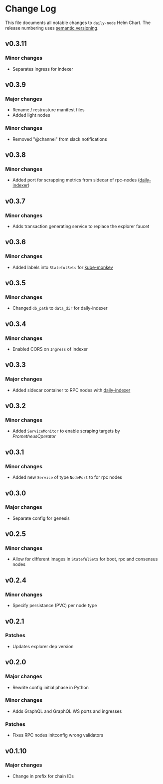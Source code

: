 # Change Log

This file documents all notable changes to `daily-node` Helm Chart. The release
numbering uses [semantic versioning](http://semver.org).

## v0.3.11

### Minor changes

* Separates ingress for indexer

## v0.3.9

### Major changes

* Rename / restrusture manifest files
* Added light nodes

### Minor changes

* Removed "@channel" from slack notifications

## v0.3.8

### Minor changes

* Added port for scrapping metrics from sidecar of rpc-nodes ([daily-indexer](https://github.com/Daily-project/daily-indexer))

## v0.3.7

### Minor changes

* Adds transaction generating service to replace the explorer faucet

## v0.3.6

### Minor changes

* Added labels into `StatefulSets` for [kube-monkey](https://github.com/asobti/kube-monkey)

## v0.3.5

### Minor changes

* Changed `db_path` to `data_dir` for daily-indexer

## v0.3.4

### Minor changes

* Enabled CORS on `Ingress` of indexer

## v0.3.3

### Major changes

* Added sidecar container to RPC nodes with [daily-indexer](https://github.com/Daily-project/daily-indexer)

## v0.3.2

### Minor changes

* Added `ServiceMonitor` to enable scraping targets by _PrometheusOperator_

## v0.3.1

### Minor changes

* Added new `Service` of type `NodePort` to for rpc nodes

## v0.3.0

### Major changes

* Separate config for genesis

## v0.2.5

### Minor changes

* Allow for different images in `StatefulSet`s for boot, rpc and consensus nodes


## v0.2.4

### Minor changes

* Specify persistance (PVC) per node type


## v0.2.1

### Patches

* Updates explorer dep version

## v0.2.0

### Major changes

* Rewrite config initial phase in Python

### Minor changes

* Adds GraphQL and GraphQL WS ports and ingresses

### Patches

* Fixes RPC nodes initconfig wrong validators

## v0.1.10

### Major changes

* Change in prefix for chain IDs



